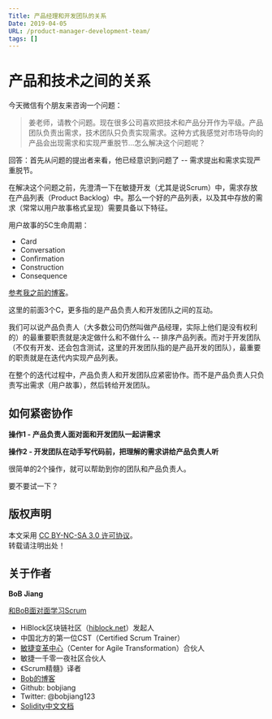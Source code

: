 ```yaml
---
Title: 产品经理和开发团队的关系
Date: 2019-04-05
URL: /product-manager-development-team/ 
tags: []
---
```


# 产品和技术之间的关系

今天微信有个朋友来咨询一个问题：

> 姜老师，请教个问题。现在很多公司喜欢把技术和产品分开作为平级。产品团队负责出需求，技术团队只负责实现需求。这种方式我感觉对市场导向的产品会出现需求和实现严重脱节…怎么解决这个问题呢？

回答：首先从问题的提出者来看，他已经意识到问题了 -- 需求提出和需求实现严重脱节。

在解决这个问题之前，先澄清一下在敏捷开发（尤其是说Scrum）中，需求存放在产品列表（Product Backlog）中。那么一个好的产品列表，以及其中存放的需求（常常以用户故事格式呈现）需要具备以下特征。

用户故事的5C生命周期：

- Card
- Conversation
- Confirmation
- Construction
- Consequence

[参考我之前的博客](https://bobjiang.com/user_story_odde_5c)。

这里的前面3个C，更多指的是产品负责人和开发团队之间的互动。

我们可以说产品负责人（大多数公司仍然叫做产品经理，实际上他们是没有权利的）的最重要职责就是决定做什么和不做什么 -- 排序产品列表。而对于开发团队（不仅有开发、还会包含测试，这里的开发团队指的是产品开发的团队），最重要的职责就是在迭代内实现产品列表。

在整个的迭代过程中，产品负责人和开发团队应紧密协作。而不是产品负责人只负责写出需求（用户故事），然后转给开发团队。

## 如何紧密协作

**操作1 - 产品负责人面对面和开发团队一起讲需求**

**操作2 - 开发团队在动手写代码前，把理解的需求讲给产品负责人听**

很简单的2个操作，就可以帮助到你的团队和产品负责人。

要不要试一下？

## 版权声明

本文采用 [CC BY-NC-SA 3.0 许可协议](https://creativecommons.org/licenses/by-nc-sa/3.0/deed.zh)。  
转载请注明出处！

## 关于作者

**BoB Jiang**

[和BoB面对面学习Scrum](https://appmopev1px9533.h5.xiaoeknow.com/homepage) 

- HiBlock区块链社区（[hiblock.net](https://hiblock.net)）发起人  
- 中国北方的第一位CST（Certified Scrum Trainer）  
- [敏捷变革中心](https://www.c4at.cn/)（Center for Agile Transformation）合伙人  
- 敏捷一千零一夜社区合伙人  
- 《Scrum精髓》译者
- [Bob的博客](http://www.bobjiang.com)
- Github: bobjiang
- Twitter: @bobjiang123
- [Solidity中文文档](https://solidity-cn.readthedocs.io/zh/develop/)
